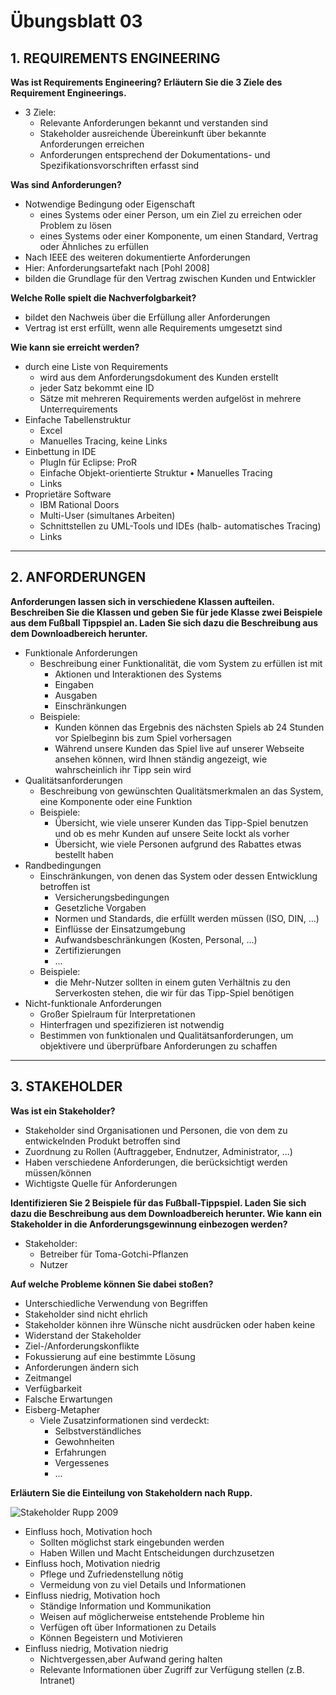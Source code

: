 # Übungsblatt 03
## 1. REQUIREMENTS ENGINEERING
**Was ist Requirements Engineering? Erläutern Sie die 3 Ziele des Requirement Engineerings.**

* 3 Ziele:
  * Relevante Anforderungen bekannt und verstanden sind
  * Stakeholder ausreichende Übereinkunft über bekannte Anforderungen erreichen
  * Anforderungen entsprechend der Dokumentations- und Spezifikationsvorschriften erfasst sind

**Was sind Anforderungen?**
* Notwendige Bedingung oder Eigenschaft
  * eines Systems oder einer Person, um ein Ziel zu erreichen oder Problem zu lösen
  * eines Systems oder einer Komponente, um einen Standard, Vertrag oder Ähnliches zu erfüllen
* Nach IEEE des weiteren dokumentierte Anforderungen
* Hier: Anforderungsartefakt nach [Pohl 2008]
* bilden die Grundlage für den Vertrag zwischen Kunden und Entwickler

**Welche Rolle spielt die Nachverfolgbarkeit?**
* bildet den Nachweis über die Erfüllung aller Anforderungen
* Vertrag ist erst erfüllt, wenn alle Requirements umgesetzt sind

**Wie kann sie erreicht werden?**
* durch eine Liste von Requirements
  * wird aus dem Anforderungsdokument des Kunden erstellt
  * jeder Satz bekommt eine ID
  * Sätze mit mehreren Requirements werden aufgelöst in mehrere Unterrequirements
* Einfache Tabellenstruktur
  * Excel
  * Manuelles Tracing, keine Links
* Einbettung in IDE
  * PlugIn für Eclipse: ProR
  * Einfache Objekt-orientierte Struktur • Manuelles Tracing
  * Links
* Proprietäre Software
  * IBM Rational Doors
  * Multi-User (simultanes Arbeiten)
  * Schnittstellen zu UML-Tools und IDEs (halb- automatisches Tracing)
  * Links

---
## 2. ANFORDERUNGEN
**Anforderungen lassen sich in verschiedene Klassen aufteilen. Beschreiben Sie die Klassen und geben Sie für jede Klasse zwei Beispiele aus dem Fußball Tippspiel an. Laden Sie sich dazu die Beschreibung aus dem Downloadbereich herunter.**
* Funktionale Anforderungen
  * Beschreibung einer Funktionalität, die vom System zu erfüllen ist mit
    * Aktionen und Interaktionen des Systems
    * Eingaben
    * Ausgaben
    * Einschränkungen
  * Beispiele:
    * Kunden können das Ergebnis des nächsten Spiels ab 24 Stunden vor Spielbeginn bis zum Spiel vorhersagen
    * Während unsere Kunden das Spiel live auf unserer Webseite ansehen können, wird Ihnen ständig angezeigt, wie wahrscheinlich ihr Tipp sein wird
* Qualitätsanforderungen
  * Beschreibung von gewünschten Qualitätsmerkmalen an das System, eine Komponente oder eine Funktion
  * Beispiele:
    * Übersicht, wie viele unserer Kunden das Tipp-Spiel benutzen und ob es mehr Kunden auf unsere Seite lockt als vorher
    * Übersicht, wie viele Personen aufgrund des Rabattes etwas bestellt haben
* Randbedingungen
  * Einschränkungen, von denen das System oder dessen Entwicklung betroffen ist
    * Versicherungsbedingungen
    * Gesetzliche Vorgaben
    * Normen und Standards, die erfüllt werden müssen (ISO, DIN, ...)
    * Einflüsse der Einsatzumgebung
    * Aufwandsbeschränkungen (Kosten, Personal, ...)
    * Zertifizierungen
    * ...
  * Beispiele:
    * die Mehr-Nutzer sollten in einem guten Verhältnis zu den Serverkosten stehen, die wir für das Tipp-Spiel benötigen
* Nicht-funktionale Anforderungen
  * Großer Spielraum für Interpretationen
  * Hinterfragen und spezifizieren ist notwendig
  * Bestimmen von funktionalen und Qualitätsanforderungen, um objektivere und überprüfbare Anforderungen zu schaffen

---
## 3. STAKEHOLDER
**Was ist ein Stakeholder?**
* Stakeholder sind Organisationen und Personen, die von dem zu entwickelnden Produkt betroffen sind
* Zuordnung zu Rollen (Auftraggeber, Endnutzer, Administrator, ...)
* Haben verschiedene Anforderungen, die berücksichtigt werden müssen/können
* Wichtigste Quelle für Anforderungen

**Identifizieren Sie 2 Beispiele für das Fußball-Tippspiel. Laden Sie sich dazu die Beschreibung aus dem Downloadbereich herunter. Wie kann ein Stakeholder in die Anforderungsgewinnung einbezogen werden?**
* Stakeholder:
  * Betreiber für Toma-Gotchi-Pflanzen
  * Nutzer

**Auf welche Probleme können Sie dabei stoßen?**
* Unterschiedliche Verwendung von Begriffen
* Stakeholder sind nicht ehrlich
* Stakeholder können ihre Wünsche nicht ausdrücken oder haben keine
* Widerstand der Stakeholder
* Ziel-/Anforderungskonflikte
* Fokussierung auf eine bestimmte Lösung
* Anforderungen ändern sich
* Zeitmangel
* Verfügbarkeit
* Falsche Erwartungen
* Eisberg-Metapher
  * Viele Zusatzinformationen sind verdeckt:
    * Selbstverständliches
    * Gewohnheiten
    * Erfahrungen
    * Vergessenes
    * ...

**Erläutern Sie die Einteilung von Stakeholdern nach Rupp.**

![Stakeholder Rupp 2009](Stakeholder_Rupp.jpg)

* Einfluss hoch, Motivation hoch
  * Sollten möglichst stark eingebunden werden
  * Haben Willen und Macht Entscheidungen durchzusetzen
* Einfluss hoch, Motivation niedrig
  * Pflege und Zufriedenstellung nötig
  * Vermeidung von zu viel Details und Informationen
* Einfluss niedrig, Motivation hoch
  * Ständige Information und Kommunikation
  * Weisen auf möglicherweise entstehende Probleme hin
  * Verfügen oft über Informationen zu Details
  * Können Begeistern und Motivieren
* Einfluss niedrig, Motivation niedrig
  * Nichtvergessen,aber Aufwand gering halten
  * Relevante Informationen über Zugriff zur Verfügung stellen (z.B. Intranet)

